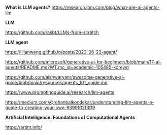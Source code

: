**What is LLM agents?**   https://research.ibm.com/blog/what-are-ai-agents-llm

**LLM**

https://github.com/rasbt/LLMs-from-scratch

**LLM agent**


https://lilianweng.github.io/posts/2023-06-23-agent/

https://github.com/microsoft/generative-ai-for-beginners/blob/main/17-ai-agents/README.md?WT.mc_id=academic-105485-koreyst

https://github.com/aishwaryanr/awesome-generative-ai-guide/blob/main/resources/agents_101_guide.md

https://www.promptingguide.ai/research/llm-agents

https://medium.com/@rohanbalkondekar/understanding-llm-agents-a-guide-to-creating-your-own-9390f02f3ff9

**Artificial Intelligence: Foundations of Computational Agents**

https://artint.info/
